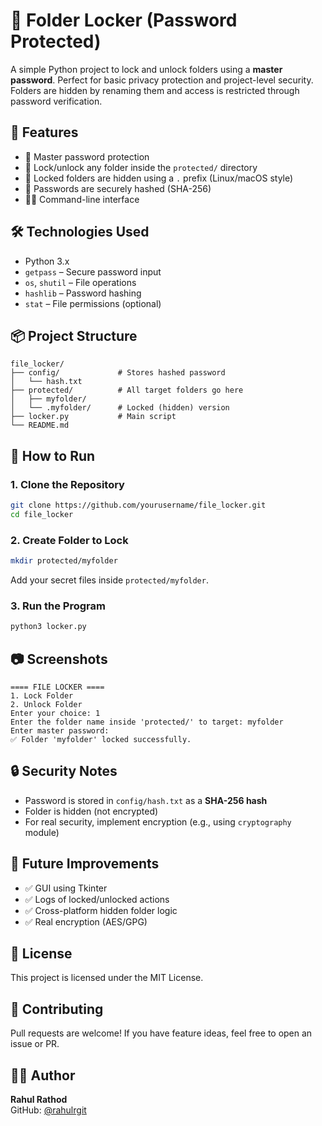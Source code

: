# 🔐 Folder Locker (Password Protected)

A simple Python project to lock and unlock folders using a **master password**. Perfect for basic privacy protection and project-level security. Folders are hidden by renaming them and access is restricted through password verification.

## 📁 Features

- 🔑 Master password protection
- 📂 Lock/unlock any folder inside the `protected/` directory
- 🙈 Locked folders are hidden using a `.` prefix (Linux/macOS style)
- 🧠 Passwords are securely hashed (SHA-256)
- 👨‍💻 Command-line interface

## 🛠️ Technologies Used

- Python 3.x
- `getpass` – Secure password input
- `os`, `shutil` – File operations
- `hashlib` – Password hashing
- `stat` – File permissions (optional)

## 📦 Project Structure

```
file_locker/
├── config/             # Stores hashed password
│   └── hash.txt
├── protected/          # All target folders go here
│   ├── myfolder/
│   └── .myfolder/      # Locked (hidden) version
├── locker.py           # Main script
└── README.md
```

## 🚀 How to Run

### 1. Clone the Repository

```bash
git clone https://github.com/yourusername/file_locker.git
cd file_locker
```

### 2. Create Folder to Lock

```bash
mkdir protected/myfolder
```

Add your secret files inside `protected/myfolder`.

### 3. Run the Program

```bash
python3 locker.py
```

## 📷 Screenshots

```
==== FILE LOCKER ====
1. Lock Folder
2. Unlock Folder
Enter your choice: 1
Enter the folder name inside 'protected/' to target: myfolder
Enter master password:
✅ Folder 'myfolder' locked successfully.
```

## 🔒 Security Notes

- Password is stored in `config/hash.txt` as a **SHA-256 hash**
- Folder is hidden (not encrypted)
- For real security, implement encryption (e.g., using `cryptography` module)

## 📌 Future Improvements

- ✅ GUI using Tkinter
- ✅ Logs of locked/unlocked actions
- ✅ Cross-platform hidden folder logic
- ✅ Real encryption (AES/GPG)

## 📄 License

This project is licensed under the MIT License.

## 🤝 Contributing

Pull requests are welcome! If you have feature ideas, feel free to open an issue or PR.

## 👨‍💻 Author

**Rahul Rathod**  
GitHub: [@rahulrgit](https://github.com/rahulrgit)
